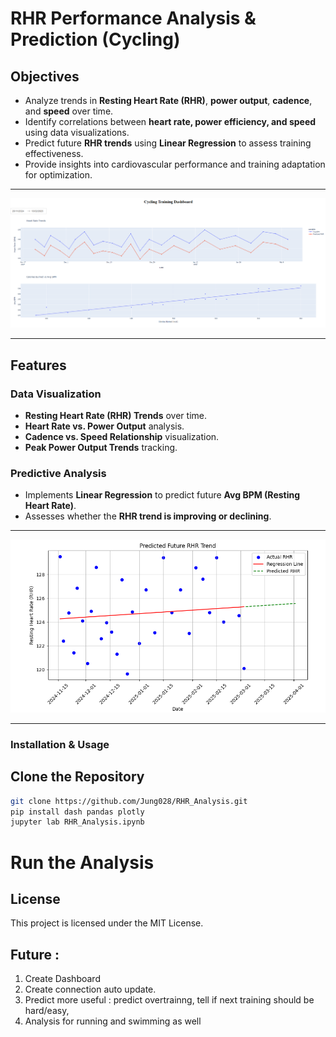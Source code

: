 # RHR Performance Analysis & Prediction (Cycling)

## Objectives  
- Analyze trends in **Resting Heart Rate (RHR)**, **power output**, **cadence**, and **speed** over time.  
- Identify correlations between **heart rate, power efficiency, and speed** using data visualizations.  
- Predict future **RHR trends** using **Linear Regression** to assess training effectiveness.  
- Provide insights into cardiovascular performance and training adaptation for optimization.  

---

![alt text](Cycling_Training_Dashboard.png)

---

## Features  

### Data Visualization  

- **Resting Heart Rate (RHR) Trends** over time.  
- **Heart Rate vs. Power Output** analysis.  
- **Cadence vs. Speed Relationship** visualization.  
- **Peak Power Output Trends** tracking.  


### Predictive Analysis  
- Implements **Linear Regression** to predict future **Avg BPM (Resting Heart Rate)**.  
- Assesses whether the **RHR trend is improving or declining**.  

---

![alt text](Predicted_RHR.png)

---

### Installation & Usage
## Clone the Repository
```bash
git clone https://github.com/Jung028/RHR_Analysis.git
pip install dash pandas plotly
jupyter lab RHR_Analysis.ipynb
```

# Run the Analysis 

## License 
This project is licensed under the MIT License.

## Future : 
1. Create Dashboard 
2. Create connection auto update. 
3. Predict more useful : predict overtrainng, tell if next training should be hard/easy, 
4. Analysis for running and swimming as well


